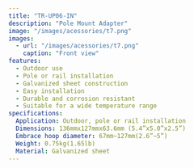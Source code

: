 ```yaml
---
title: "TR-UP06-IN"
description: "Pole Mount Adapter"
image: "/images/acessories/t7.png"
images:
  - url: "/images/acessories/t7.png"
    caption: "Front view"
features:
  - Outdoor use
  - Pole or rail installation
  - Galvanized sheet construction
  - Easy installation
  - Durable and corrosion resistant
  - Suitable for a wide temperature range
specifications:
  Application: Outdoor, pole or rail installation
  Dimensions: 136mmx127mmx63.6mm (5.4”x5.0”x2.5”)
  Embrace hoop diameter: 67mm~127mm(2.6”~5”)
  Weight: 0.75kg(1.65lb)
  Material: Galvanized sheet
---
```

